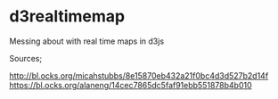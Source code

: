 # d3realtimemap
Messing about with real time maps in d3js

Sources;

http://bl.ocks.org/micahstubbs/8e15870eb432a21f0bc4d3d527b2d14f
https://bl.ocks.org/alaneng/14cec7865dc5faf91ebb551878b4b010
